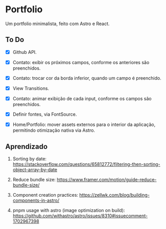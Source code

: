 # Portfolio

Um portfolio minimalista, feito com Astro e React.

## To Do

- [x] Github API.

- [x] Contato: exibir os próximos campos, conforme os anteriores são preenchidos.

- [x] Contato: trocar cor da borda inferior, quando um campo é preenchido.

- [x] View Transitions.

- [x] Contato: animar exibição de cada input, conforme os campos são preenchidos.

- [x] Definir fontes, via FontSource.

- [x] Home/Portfolio: mover assets externos para o interior da aplicação, permitindo otimização nativa via Astro.

## Aprendizado

1. Sorting by date: https://stackoverflow.com/questions/65812772/filtering-then-sorting-object-array-by-date

2. Reduce bundle size: https://www.framer.com/motion/guide-reduce-bundle-size/

3. Component creation practices: https://zellwk.com/blog/building-components-in-astro/

4. pnpm usage with astro (image optimization on build): https://github.com/withastro/astro/issues/8310#issuecomment-1702967398
